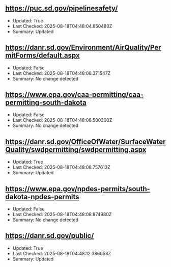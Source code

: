 ## https://puc.sd.gov/pipelinesafety/
- Updated: True
- Last Checked: 2025-08-18T04:48:04.850480Z
- Summary: Updated

## https://danr.sd.gov/Environment/AirQuality/PermitForms/default.aspx
- Updated: False
- Last Checked: 2025-08-18T04:48:08.371547Z
- Summary: No change detected

## https://www.epa.gov/caa-permitting/caa-permitting-south-dakota
- Updated: False
- Last Checked: 2025-08-18T04:48:08.500300Z
- Summary: No change detected

## https://danr.sd.gov/OfficeOfWater/SurfaceWaterQuality/swdpermitting/swdpermitting.aspx
- Updated: True
- Last Checked: 2025-08-18T04:48:08.757613Z
- Summary: Updated

## https://www.epa.gov/npdes-permits/south-dakota-npdes-permits
- Updated: False
- Last Checked: 2025-08-18T04:48:08.874980Z
- Summary: No change detected

## https://danr.sd.gov/public/
- Updated: True
- Last Checked: 2025-08-18T04:48:12.386053Z
- Summary: Updated

